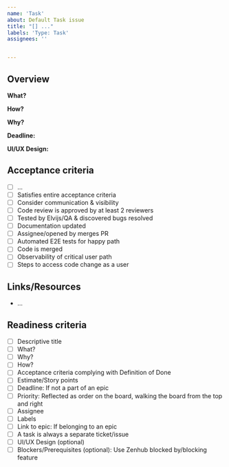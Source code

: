 ```yaml
---
name: 'Task'
about: Default Task issue
title: "[] ..."
labels: 'Type: Task'
assignees: ''


---
```



## Overview
**What?**

**How?**

**Why?**

**Deadline:**

**UI/UX Design:**

## Acceptance criteria
 - [ ] ...
 - [ ] Satisfies entire acceptance criteria
 - [ ] Consider communication & visibility
 - [ ] Code review is approved by at least 2 reviewers
 - [ ] Tested by Elvijs/QA & discovered bugs resolved
 - [ ] Documentation updated
 - [ ] Assignee/opened by merges PR
 - [ ] Automated E2E tests for happy path
 - [ ] Code is merged
 - [ ] Observability of critical user path
 - [ ] Steps to access code change as a user

## Links/Resources
 * ...

## Readiness criteria
- [ ] Descriptive title
- [ ] What?
- [ ] Why?
- [ ] How?
- [ ] Acceptance criteria complying with Definition of Done
- [ ] Estimate/Story points
- [ ] Deadline: If not a part of an epic
- [ ] Priority: Reflected as order on the board, walking the board from the top and right
- [ ] Assignee
- [ ] Labels
- [ ] Link to epic: If belonging to an epic
- [ ] A task is always a separate ticket/issue
- [ ] UI/UX Design (optional)
- [ ] Blockers/Prerequisites (optional): Use Zenhub blocked by/blocking feature
